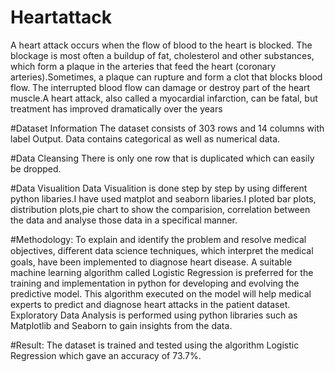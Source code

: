 # Heartattack
A heart attack occurs when the flow of blood to the heart is blocked. The blockage is most often a buildup of fat, cholesterol and other substances, which form a plaque in the arteries that feed the heart (coronary arteries).Sometimes, a plaque can rupture and form a clot that blocks blood flow. The interrupted blood flow can damage or destroy part of the heart muscle.A heart attack, also called a myocardial infarction, can be fatal, but treatment has improved dramatically over the years

#Dataset Information
The dataset consists of 303 rows and 14 columns with label Output. Data contains categorical as well as numerical data.

#Data Cleansing
There is only one row that is duplicated which can easily be dropped.

#Data Visualition
Data Visualition is done step by step by using different python libaries.I have used matplot and seaborn libaries.I ploted bar plots, distribution plots,pie chart to show the comparision, correlation between the data and analyse those data in a specifical manner.

#Methodology:
To explain and identify the problem and resolve medical objectives, diﬀerent data science techniques, which interpret the medical goals, have been implemented to diagnose heart disease. A suitable machine learning algorithm called Logistic Regression is preferred for the training and implementation in python for developing and evolving the predictive model. This algorithm executed on the model will help medical experts to predict and diagnose heart attacks in the patient dataset. Exploratory Data Analysis is performed using python libraries such as Matplotlib and Seaborn to gain insights from the data.

#Result:
The dataset is trained and tested using the algorithm Logistic Regression which gave an accuracy of 73.7%.
